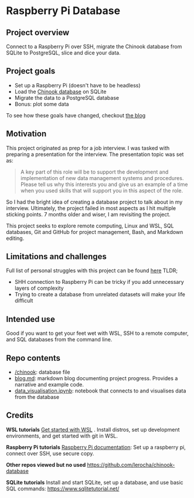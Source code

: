 # Raspberry Pi Database

## Project overview

Connect to a Raspberry Pi over SSH, migrate the Chinook database from SQLite to PostgreSQL, slice and dice your data.

## Project goals

 - Set up a Raspberry Pi (doesn't have to be headless) 
 - Load the [Chinook database](https://www.sqlitetutorial.net/sqlite-sample-database/) on SQLite  
 - Migrate the data to a PostgreSQL database
 - Bonus: plot some data  

To see how these goals have changed, checkout [the blog](https://github.com/liamcrismani/raspi-database/blob/main/blog.md#original-goals)
## Motivation

This project originated as prep for a job interview. I was tasked with preparing a presentation for the interview. The presentation topic was set as:

> A key part of this role will be to support the development and implementation of new data management systems and procedures.
> Please tell us why this interests you and give us an example of a time when you used skills that will support you in this aspect of the role.

So I had the bright idea of creating a database project to talk about in my interview. Ultimately, the project failed in most aspects as I hit multiple sticking points. 7 months older and wiser, I am revisiting the project.

This project seeks to explore remote computing, Linux and WSL, SQL databases, Git and GitHub for project management, Bash, and Markdown editing.

## Limitations and challenges

Full list of personal struggles with this project can be found [here](https://github.com/liamcrismani/raspi-database/blob/main/blog.md#sticking-points) TLDR;
- SHH connection to Raspberry Pi can be tricky if you add unnecessary layers of complexity
- Trying to create a database from unrelated datasets will make your life difficult

## Intended use

Good if you want to get your feet wet with WSL, SSH to a remote computer, and SQL databases from the command line.

## Repo contents  

- [/chinook](/chinook): database file
- [blog.md](blog.md): markdown blog documenting project progress. Provides a narrative and example code.
- [data_visualisation.ipynb](data_visualisation.ipynb): notebook that connects to and visualises data from the database

## Credits
**WSL tutorials**
[Get started with WSL](https://learn.microsoft.com/en-us/windows/wsl/) . Install distros, set up development environments, and get started with git in WSL.

**Raspberry Pi tutorials**
[Raspberry Pi documentation](https://www.raspberrypi.com/documentation/): Set up a raspberry pi, connect over SSH, use secure copy.

**Other repos viewed but no used**
https://github.com/lerocha/chinook-database

**SQLite tutorials**
Install and start SQLite, set up a database, and use basic SQL commands: https://www.sqlitetutorial.net/
